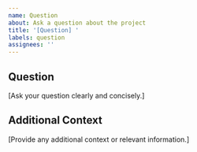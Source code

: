 ```yaml
---
name: Question
about: Ask a question about the project
title: '[Question] '
labels: question
assignees: ''
---
```


## Question

[Ask your question clearly and concisely.]

## Additional Context

[Provide any additional context or relevant information.]
